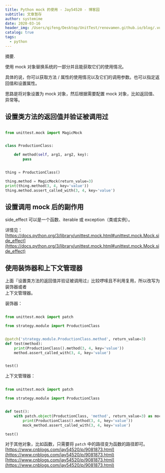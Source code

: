 ```yaml
---
title: Python mock 的使用 - Jay54520 - 博客园
subtitle: 文章暂存
author: systemime
date: 2020-03-16
header_img: /Users/qifeng/Desktop/UnitTest/renovamen.github.io/blog/.vuepress/public/img/in-post/header/13.jpg
catalog: true
tags:
  - python
---
```

摘要.

<!-- more -->
使用 mock 对象替换系统的一部分并且能获取它们的使用情况。

具体的说，你可以获取方法 / 属性的使用情况以及它们的调用参数。也可以指定返回值和设置属性。

思路是将对象设置为 mock 对象，然后根据需要配置 mock 对象，比如返回值、异常等。

## 设置类方法的返回值并验证被调用过

```python

from unittest.mock import MagicMock


class ProductionClass:

    def method(self, arg1, arg2, key):
        pass


thing = ProductionClass()

thing.method = MagicMock(return_value=3)
print(thing.method(3, 4, key='value'))  
thing.method.assert_called_with(3, 4, key='value')
```

## 设置调用 mock 后的副作用

side_effect 可以是一个函数、iterable 或 exception（类或实例）。

详情见：[https://docs.python.org/3/library/unittest.mock.html#unittest.mock.Mock.side_effect](https://docs.python.org/3/library/unittest.mock.html#unittest.mock.Mock.side_effect)

## 使用装饰器和上下文管理器

上面『设置类方法的返回值并验证被调用过』比较啰嗦且不利用复用，所以改写为装饰器或者  
上下文管理器。

装饰器：

```python

from unittest.mock import patch

from strategy.module import ProductionClass


@patch('strategy.module.ProductionClass.method', return_value=3)
def test(method):
    print(ProductionClass().method(3, 4, key='value'))  
    method.assert_called_with(3, 4, key='value')


test()
```

上下文管理器：

```python

from unittest.mock import patch

from strategy.module import ProductionClass


def test():
    with patch.object(ProductionClass, 'method', return_value=3) as mock_method:
        print(ProductionClass().method(3, 4, key='value'))  
        mock_method.assert_called_with(3, 4, key='value')

test()
```

对于其他对象，比如函数，只需要将 `patch` 中的路径变为函数的路径即可。 
 [https://www.cnblogs.com/jay54520/p/9081873.html](https://www.cnblogs.com/jay54520/p/9081873.html) 
 [https://www.cnblogs.com/jay54520/p/9081873.html](https://www.cnblogs.com/jay54520/p/9081873.html)
